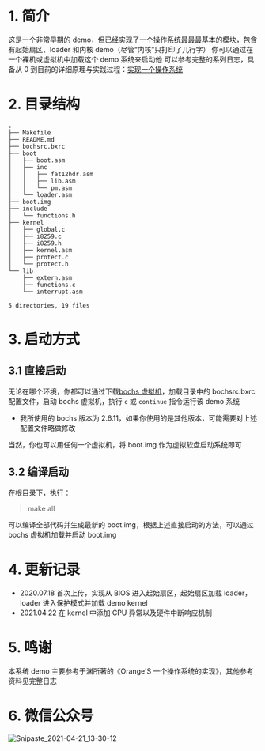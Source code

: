 # 1. 简介
这是一个非常早期的 demo，但已经实现了一个操作系统最最最基本的模块，包含有起始扇区、loader 和内核 demo（尽管“内核”只打印了几行字）
你可以通过在一个裸机或虚拟机中加载这个 demo 系统来启动他
可以参考完整的系列日志，具备从 0 到目前的详细原理与实践过程：[实现一个操作系统](https://techlog.cn/article/list/10183466)

# 2. 目录结构
```
.
├── Makefile
├── README.md
├── bochsrc.bxrc
├── boot
│   ├── boot.asm
│   ├── inc
│   │   ├── fat12hdr.asm
│   │   ├── lib.asm
│   │   └── pm.asm
│   └── loader.asm
├── boot.img
├── include
│   └── functions.h
├── kernel
│   ├── global.c
│   ├── i8259.c
│   ├── i8259.h
│   ├── kernel.asm
│   ├── protect.c
│   └── protect.h
└── lib
    ├── extern.asm
    ├── functions.c
    └── interrupt.asm

5 directories, 19 files
```

# 3. 启动方式
## 3.1 直接启动
无论在哪个环境，你都可以通过下载[bochs 虚拟机](http://bochs.sourceforge.net)，加载目录中的 bochsrc.bxrc 配置文件，启动 bochs 虚拟机，执行 `c` 或 `continue` 指令运行该 demo 系统
- 我所使用的 bochs 版本为 2.6.11，如果你使用的是其他版本，可能需要对上述配置文件略做修改

当然，你也可以用任何一个虚拟机，将 boot.img 作为虚拟软盘启动系统即可

## 3.2 编译启动
在根目录下，执行：
> make all

可以编译全部代码并生成最新的 boot.img，根据上述直接启动的方法，可以通过 bochs 虚拟机加载并启动 boot.img

# 4. 更新记录
- 2020.07.18 首次上传，实现从 BIOS 进入起始扇区，起始扇区加载 loader，loader 进入保护模式并加载 demo kernel
- 2021.04.22 在 kernel 中添加 CPU 异常以及硬件中断响应机制

# 5. 鸣谢
本系统 demo 主要参考于渊所著的《Orange'S 一个操作系统的实现》，其他参考资料见完整日志

# 6. 微信公众号
![Snipaste_2021-04-21_13-30-12](https://user-images.githubusercontent.com/5253434/115501427-c991a100-a2a5-11eb-8263-48452ff4c5f8.jpg)
